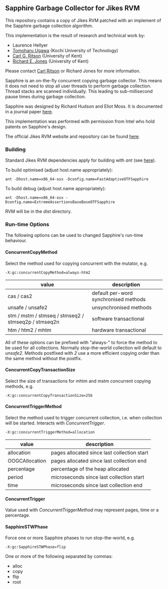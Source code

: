 ## Sapphire Garbage Collector for Jikes RVM

This repository contains a copy of Jikes RVM patched with an
implement of the Sapphire garbage collection algorithm.

This implementation is the result of research and technical work by:
* Laurence Hellyer
* [Tomoharu Ugawa](http://spa.cs.uec.ac.jp/~ugawa/index-e.html) (Kochi University of Technology)
* [Carl G. Ritson](http://www.cs.kent.ac.uk/~cgr/) (University of Kent)
* [Richard E. Jones](http://www.cs.kent.ac.uk/~rej/) (University of Kent)

Please contact [Carl Ritson](mailto:c.g.ritson@kent.ac.uk) or Richard Jones for more information.

Sapphire is an on-the-fly concurrent copying garbage collector.
This means it does not need to stop all user threads to perform
garbage collection.  Thread stacks are scanned individually.
This leading to sub-millisecond pause times during garbage
collection.

Sapphire was designed by Richard Hudson and Eliot Moss.
It is documented in a journal paper [here](http://onlinelibrary.wiley.com/doi/10.1002/cpe.712/abstract).

This implementation was performed with permission from Intel
who hold patents on Sapphire's design.

The official Jikes RVM website and repository can be found [here](http://jikesrvm.org).

### Building

Standard Jikes RVM dependencies apply for building with *ant* (see [here](http://docs.codehaus.org/display/RVM/Building+the+RVM)).

To build optimised (adjust host.name appropriately):
```
ant -Dhost.name=x86_64-osx -Dconfig.name=FastAdaptiveOTFSapphire
```

To build debug (adjust host.name appropriately):
```
ant -Dhost.name=x86_64-osx -Dconfig.name=ExtremeAssertionsBaseBaseOTFSapphire
```

RVM will be in the *dist* directory.


### Run-time Options

The following options can be used to changed Sapphire's run-time behaviour.

#### ConcurrentCopyMethod

Select the method used for copying concurrent with the mutator, e.g.
```
-X:gc:concurrentCopyMethod=always-htm2
```

value | description
--- | ---
cas / cas2 | default per-word synchronised methods
unsafe / unsafe2 | unsynchronised methods
stm / mstm / stmseq / stmseq2 / stmseq2p / stmseq2n | software transactional
htm / htm2 / mhtm | hardware transactional

All of these options can be prefixed with "always-" to force the method to be used for all collections.  Normally stop-the-world collection will default to *unsafe2*.  Methods postfixed with *2* use a more efficient copying order than the same method without the postfix.

#### ConcurrentCopyTransactionSize

Select the size of transactions for mhtm and mstm concurrent copying methods, e.g.
```
-X:gc:concurrentCopyTransactionSize=256
```

#### ConcurrentTriggerMethod

Select the method used to trigger concurrent collection, i.e. when collection will be started.  Interacts with *ConcurrentTrigger*.
```
-X:gc:concurrentTriggerMethod=allocation
```

value | description
--- | ---
allocation | pages allocated since last collection start
OOGCAllocation | pages allocated since last collection end
percentage | percentage of the heap allocated 
period | microseconds since last collection start
time | microseconds since last collection end

#### ConcurrentTrigger

Value used with *ConcurrentTriggerMethod* may represent pages, time or a percentage.

#### SapphireSTWPhase

Force one or more Sapphire phases to run stop-the-world, e.g.
```
-X:gc:SapphireSTWPhase=flip
```

One or more of the following separated by commas:
* alloc
* copy
* flip
* root

